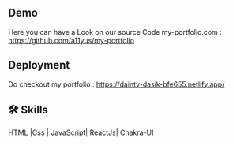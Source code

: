 
## Demo

Here you can have a Look on our source Code my-portfolio.com :
https://github.com/a11yus/my-portfolio

## Deployment
Do checkout my portfolio : https://dainty-dasik-bfe655.netlify.app/


## 🛠 Skills
HTML |Css | JavaScript| ReactJs| Chakra-UI

